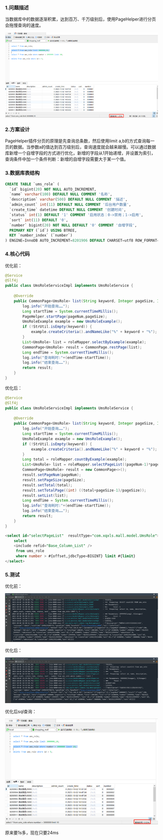 ### 1.问题描述

当数据库中的数据逐渐积累，达到百万、千万级别后，使用PageHelper进行分页会拖慢查询的速度。

![1696234876832](5.深分页问题解决.assets/1696234876832.png)

### 2.方案设计

PageHelper插件分页的原理是先查询总条数，然后使用limit a,b的方式查询每一页的数据。当参数a的值达到百万级别后，查询速度就会越来越慢。可以通过数据库新增一个自增字段的方式进行优化，新增的字段从1开始递增，并设置为索引，查询条件中加一个条件判断：新增的自增字段需要大于某一个值。

### 3.数据库表结构

```sql
CREATE TABLE `ums_role` (
  `id` bigint(20) NOT NULL AUTO_INCREMENT,
  `name` varchar(100) DEFAULT NULL COMMENT '名称',
  `description` varchar(500) DEFAULT NULL COMMENT '描述',
  `admin_count` int(11) DEFAULT NULL COMMENT '后台用户数量',
  `create_time` datetime DEFAULT NULL COMMENT '创建时间',
  `status` int(1) DEFAULT '1' COMMENT '启用状态：0->禁用；1->启用',
  `sort` int(11) DEFAULT '0',
  `number` bigint(20) NOT NULL DEFAULT '0' COMMENT '自增字段',
  PRIMARY KEY (`id`) USING BTREE,
  KEY `number_index` (`number`)
) ENGINE=InnoDB AUTO_INCREMENT=8201906 DEFAULT CHARSET=utf8 ROW_FORMAT=DYNAMIC COMMENT='后台用户角色表';
```

### 4.核心代码

优化前：

```java
@Service
@Slf4j
public class UmsRoleServiceImpl implements UmsRoleService {

    @Override
    public CommonPage<UmsRole> list(String keyword, Integer pageSize, Integer pageNum) {
        log.info("开始查询……");
        Long startTime = System.currentTimeMillis();
        PageHelper.startPage(pageNum,pageSize);
        UmsRoleExample example = new UmsRoleExample();
        if (!StrUtil.isEmpty(keyword)) {
            example.createCriteria().andNameLike("%" + keyword + "%");
        }
        List<UmsRole> list = roleMapper.selectByExample(example);
        CommonPage<UmsRole> result = CommonPage.restPage(list);
        Long endTime = System.currentTimeMillis();
        log.info("查询耗时:"+(endTime-startTime));
        log.info("结束查询……");
        return result;
    }
}
```

优化后：

```java
@Service
@Slf4j
public class UmsRoleServiceImpl implements UmsRoleService {

    @Override
    public CommonPage<UmsRole> list(String keyword, Integer pageSize, Integer pageNum) {
        log.info("开始查询……");
        Long startTime = System.currentTimeMillis();
        UmsRoleExample example = new UmsRoleExample();
        if (!StrUtil.isEmpty(keyword)) {
            example.createCriteria().andNameLike("%" + keyword + "%");
        }
        Long total = roleMapper.countByExample(example);
        List<UmsRole> list = roleMapper.selectPageList((pageNum-1)*pageSize,pageSize);
        CommonPage<UmsRole> result = new CommonPage<>();
        result.setPageNum(pageNum);
        result.setPageSize(pageSize);
        result.setTotal(total);
        result.setTotalPage((int) ((total+pageSize-1)/pageSize));
        result.setList(list);
        Long endTime = System.currentTimeMillis();
        log.info("查询耗时:"+(endTime-startTime));
        log.info("结束查询……");
        return result;
    }
}
```

```sql
<select id="selectPageList"  resultType="com.xqxls.mall.model.UmsRole">
    select
    <include refid="Base_Column_List" />
     from ums_role
     where number > #{offset,jdbcType=BIGINT} limit #{limit}
</select>
```

### 5.测试

优化前：

![1696235478999](5.深分页问题解决.assets/1696235478999.png)

优化后：

![1696235788719](5.深分页问题解决.assets/1696235788719.png)

优化后sql查询：

![1696235894779](5.深分页问题解决.assets/1696235894779.png)

原来要1s多，现在只要24ms